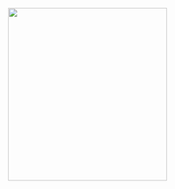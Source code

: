 <p align="center">
<img src="https://mhabibr02.github.io/Page-Web-Development/assets/img/portfolio/webdev-95.png" width="80%" height="30%">
</p>
